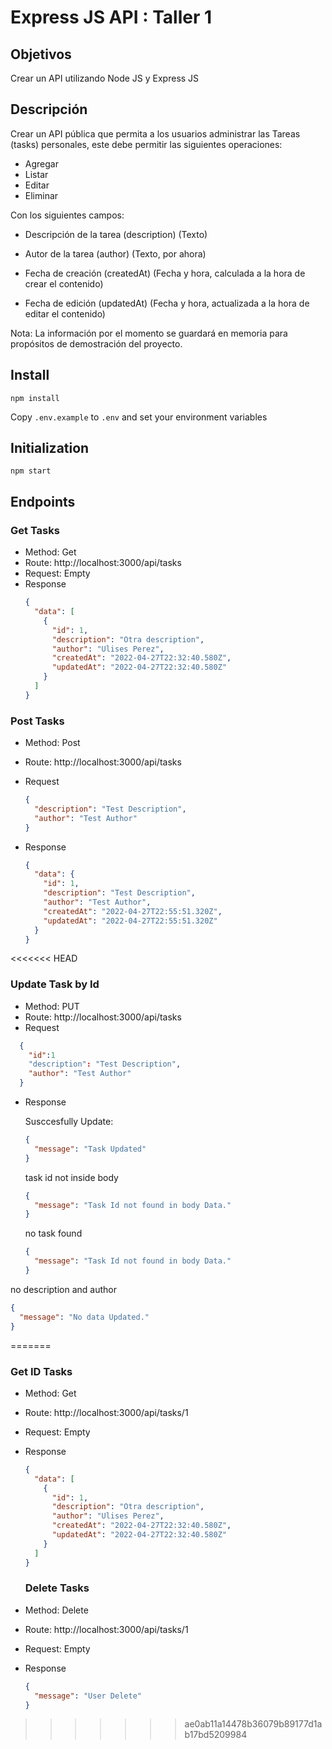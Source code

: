 # Express JS API : Taller 1

## Objetivos

Crear un API utilizando Node JS y Express JS

## Descripción

Crear un API pública que permita a
los usuarios administrar las Tareas (tasks) personales, este debe permitir las
siguientes operaciones:

- Agregar
- Listar
- Editar
- Eliminar

Con los siguientes campos:

- Descripción de la tarea (description) (Texto)

- Autor de la tarea (author) (Texto, por ahora)

- Fecha de creación (createdAt) (Fecha y hora, calculada a la hora de crear el
  contenido)

- Fecha de edición (updatedAt) (Fecha y hora, actualizada a la hora de editar el
  contenido)

Nota: La información por el momento se guardará en memoria para propósitos de
demostración del proyecto.

## Install

`npm install`

Copy `.env.example` to `.env` and set your environment variables

## Initialization

`npm start`

## Endpoints

### Get Tasks

- Method: Get
- Route: http://localhost:3000/api/tasks
- Request: Empty
- Response
  ```json
  {
    "data": [
      {
        "id": 1,
        "description": "Otra description",
        "author": "Ulises Perez",
        "createdAt": "2022-04-27T22:32:40.580Z",
        "updatedAt": "2022-04-27T22:32:40.580Z"
      }
    ]
  }
  ```

### Post Tasks

- Method: Post
- Route: http://localhost:3000/api/tasks
- Request

  ```json
  {
    "description": "Test Description",
    "author": "Test Author"
  }
  ```

- Response
  ```json
  {
    "data": {
      "id": 1,
      "description": "Test Description",
      "author": "Test Author",
      "createdAt": "2022-04-27T22:55:51.320Z",
      "updatedAt": "2022-04-27T22:55:51.320Z"
    }
  }
  ```

<<<<<<< HEAD
### Update Task by Id

- Method: PUT
- Route: http://localhost:3000/api/tasks
- Request

```json
  {
    "id":1
    "description": "Test Description",
    "author": "Test Author"
  }
```

- Response

  Susccesfully Update:

  ```json
  {
    "message": "Task Updated"
  }
  ```

  task id not inside body

  ```json
  {
    "message": "Task Id not found in body Data."
  }
  ```

  no task found

  ```json
  {
    "message": "Task Id not found in body Data."
  }
  ```

no description and author

```json
{
  "message": "No data Updated."
}
```
=======
  ### Get ID Tasks

- Method: Get
- Route: http://localhost:3000/api/tasks/1
- Request: Empty
- Response
  ```json
  {
    "data": [
      {
        "id": 1,
        "description": "Otra description",
        "author": "Ulises Perez",
        "createdAt": "2022-04-27T22:32:40.580Z",
        "updatedAt": "2022-04-27T22:32:40.580Z"
      }
    ]
  }
  ```
  
  ### Delete Tasks

- Method: Delete
- Route: http://localhost:3000/api/tasks/1
- Request: Empty
- Response
  ```json
  {
    "message": "User Delete"
  }
  ```
>>>>>>> ae0ab11a14478b36079b89177d1ab17bd5209984
